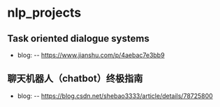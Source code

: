 # nlp_projects
## Task oriented dialogue systems
- blog:
-- https://www.jianshu.com/p/4aebac7e3bb9

## 聊天机器人（chatbot）终极指南
- blog:
-- https://blog.csdn.net/shebao3333/article/details/78725800

